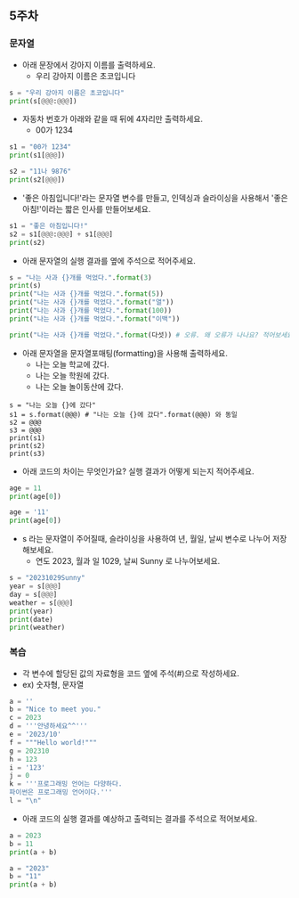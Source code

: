 ## 5주차


### 문자열
- 아래 문장에서 강아지 이름를 출력하세요.
  - 우리 강아지 이름은 초코입니다

```python
s = "우리 강아지 이름은 초코입니다"
print(s[@@@:@@@])
```

- 자동차 번호가 아래와 같을 때 뒤에 4자리만 출력하세요.
  - 00가 1234

```python
s1 = "00가 1234"
print(s1[@@@])

s2 = "11나 9876"
print(s2[@@@])
```

- '좋은 아침입니다!'라는 문자열 변수를 만들고, 인덱싱과 슬라이싱을 사용해서 '좋은 아침!'이라는 짧은 인사를 만들어보세요.

```python
s1 = "좋은 아침입니다!"
s2 = s1[@@@:@@@] + s1[@@@]
print(s2)
```

- 아래 문자열의 실행 결과를 옆에 주석으로 적어주세요.

```python
s = "나는 사과 {}개를 먹었다.".format(3)
print(s)
print("나는 사과 {}개를 먹었다.".format(5))
print("나는 사과 {}개를 먹었다.".format("열"))
print("나는 사과 {}개를 먹었다.".format(100))
print("나는 사과 {}개를 먹었다.".format("이백"))

print("나는 사과 {}개를 먹었다.".format(다섯)) # 오류. 왜 오류가 나나요? 적어보세요.
```

- 아래 문자열을 문자열포매팅(formatting)을 사용해 출력하세요.
  - 나는 오늘 학교에 갔다.
  - 나는 오늘 학원에 갔다.
  - 나는 오늘 놀이동산에 갔다.

```
s = "나는 오늘 {}에 갔다"
s1 = s.format(@@@) # "나는 오늘 {}에 갔다".format(@@@) 와 동일
s2 = @@@
s3 = @@@
print(s1)
print(s2)
print(s3)
```

- 아래 코드의 차이는 무엇인가요? 실행 결과가 어떻게 되는지 적어주세요.

```python
age = 11
print(age[0])

age = '11'
print(age[0])
```

- s 라는 문자열이 주어질때, 슬라이싱을 사용하여 년, 월일, 날씨 변수로 나누어 저장해보세요.
  - 연도 2023, 월과 일 1029, 날씨 Sunny 로 나누어보세요.

```python
s = "20231029Sunny"
year = s[@@@]
day = s[@@@]
weather = s[@@@]
print(year)
print(date)
print(weather)
```


### 복습

- 각 변수에 할당된 값의 자료형을 코드 옆에 주석(#)으로 작성하세요.
 - ex) 숫자형, 문자열

```python
a = ''
b = "Nice to meet you."
c = 2023
d = '''안녕하세요^^'''
e = '2023/10'
f = """Hello world!"""
g = 202310
h = 123
i = '123'
j = 0
k = '''프로그래밍 언어는 다양하다.
파이썬은 프로그래밍 언어이다.'''
l = "\n"
```

- 아래 코드의 실행 결과를 예상하고 출력되는 결과를 주석으로 적어보세요.

```python
a = 2023
b = 11
print(a + b)

a = "2023"
b = "11"
print(a + b)
```





